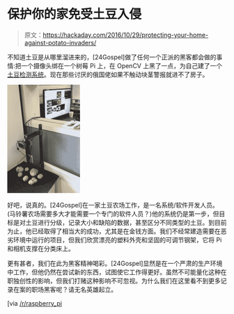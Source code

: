 # 保护你的家免受土豆入侵

> 原文：<https://hackaday.com/2016/10/29/protecting-your-home-against-potato-invaders/>

不知道土豆是从哪里溜进来的，[24Gospel]做了任何一个正派的黑客都会做的事情:把一个摄像头绑在一个树莓 Pi 上，在 OpenCV 上黑了一点，为自己建了一个[土豆检测系统](https://imgur.com/a/CUpOm#oku0KBr)。现在那些讨厌的俄国佬如果不触动块茎警报就进不了房子。

[![oku0kbr](img/f1fdc6dfd424cb01d41aaf1eae41dce2.png)](https://hackaday.com/wp-content/uploads/2016/10/oku0kbr.jpg)

好吧，说真的。[24Gospel]在一家土豆农场工作，是一名系统/软件开发人员。(马铃薯农场需要多大才能需要一个专门的软件人员？)他的系统仍是第一步，但目标是对土豆进行分级，记录大小和缺陷的数据，甚至区分不同类型的土豆。到目前为止，他已经取得了相当大的成功，尤其是在金钱方面。我们不经常建造需要在恶劣环境中运行的项目，但我们欣赏漂亮的塑料外壳和坚固的可调节钢架，它将 Pi 和相机支撑在分类床上。

更有甚者，我们在此为黑客精神喝彩。[24Gospel]显然是在一个严肃的生产环境中工作，但他仍然在尝试新的东西，试图使它工作得更好。虽然不可能量化这种在职独创性的影响，但我们打赌这种影响不可忽视。为什么我们在这里看不到更多记录在案的职场黑客呢？请无名英雄起立。

[via [/r/raspberry_pi](https://www.reddit.com/r/raspberry_pi/comments/585xbf/potato_detection_analysis_system/)